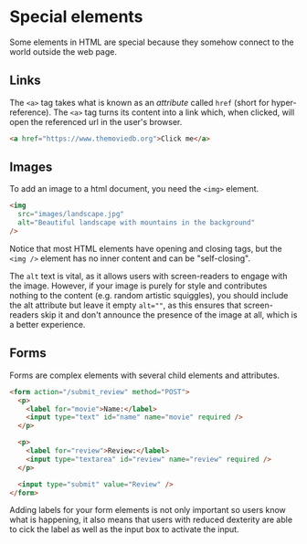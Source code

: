 # Special elements

Some elements in HTML are special because they somehow connect to the world
outside the web page.

## Links

The `<a>` tag takes what is known as an _attribute_ called `href` (short for
hyper-reference). The `<a>` tag turns its content into a link which, when
clicked, will open the referenced url in the user's browser.

```html
<a href="https://www.themoviedb.org">Click me</a>
```

## Images

To add an image to a html document, you need the `<img>` element.

```html
<img
  src="images/landscape.jpg"
  alt="Beautiful landscape with mountains in the background"
/>
```

Notice that most HTML elements have opening and closing tags, but the `<img />`
element has no inner content and can be "self-closing".

The `alt` text is vital, as it allows users with screen-readers to engage with
the image. However, if your image is purely for style and contributes nothing to
the content (e.g. random artistic squiggles), you should include the alt
attribute but leave it empty `alt=""`, as this ensures that screen-readers skip
it and don't announce the presence of the image at all, which is a better
experience.

## Forms

Forms are complex elements with several child elements and attributes.

```html
<form action="/submit_review" method="POST">
  <p>
    <label for="movie">Name:</label>
    <input type="text" id="name" name="movie" required />
  </p>

  <p>
    <label for="review">Review:</label>
    <input type="textarea" id="review" name="review" required />
  </p>

  <input type="submit" value="Review" />
</form>
```

Adding labels for your form elements is not only important so users know what is
happening, it also means that users with reduced dexterity are able to cick the
label as well as the input box to activate the input.
